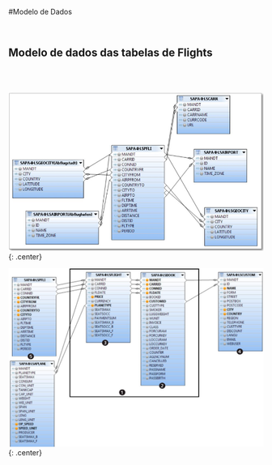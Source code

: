 #Modelo de Dados

&nbsp;
## Modelo de dados das tabelas de Flights
&nbsp;

&nbsp;
![MODEL_01](img/MODEL_01.jpg){: .center}

![MODEL_02](img/MODEL_02.jpg){: .center}
&nbsp;

